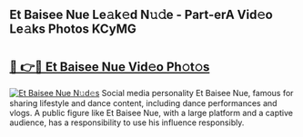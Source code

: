 ## Et Baisee Nue Le𝚊k𝚎d N𝚞𝚍e - Part-erA Vid𝚎o Le𝚊ks Photos KCyMG

# <h2><a href="http://fb4ndd.evod.top/?m=Et+Baisee+Nue">🔗 👉🔴 Et Baisee Nue Vid𝚎o Ph𝚘t𝚘s</a></h2>

[![Et Baisee Nue N𝚞d𝚎s](https://i.imgur.com/8V9OHl7.gif)](http://fb4ndd.evod.top/?m=Et+Baisee+Nue)
Social media personality Et Baisee Nue, famous for sharing lifestyle and dance content, including dance performances and vlogs. A public figure like Et Baisee Nue, with a large platform and a captive audience, has a responsibility to use his influence responsibly. 
